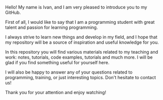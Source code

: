 Hello! My name is Ivan, and I am very pleased to introduce you to my GitHub.

First of all, I would like to say that I am a programming student with great talent and passion for learning programming.

I always strive to learn new things and develop in my field, and I hope that my repository will be a source of inspiration and useful knowledge for you.

In this repository you will find various materials related to my teaching and work: notes, tutorials, code examples, tutorials and much more.
I will be glad if you find something useful for yourself here.

I will also be happy to answer any of your questions related to programming, training, or just interesting topics. Don't hesitate to contact us!

Thank you for your attention and enjoy watching!
